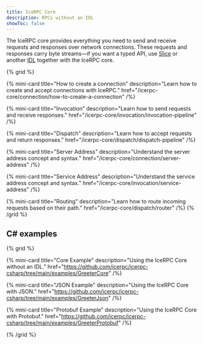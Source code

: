 ```yaml
---
title: IceRPC Core
description: RPCs without an IDL
showToc: false
---
```


The IceRPC core provides everything you need to send and receive requests and responses over network connections. These
requests and responses carry byte streams—if you want a typed API, use [Slice][slice] or another [IDL] together with the
IceRPC core.

{% grid %}

{% mini-card
   title="How to create a connection"
   description="Learn how to create and accept connections with IceRPC."
   href="/icerpc-core/connection/how-to-create-a-connection" /%}

{% mini-card
   title="Invocation"
   description="Learn how to send requests and receive responses."
   href="/icerpc-core/invocation/invocation-pipeline" /%}

{% mini-card
   title="Dispatch"
   description="Learn how to accept requests and return responses."
   href="/icerpc-core/dispatch/dispatch-pipeline" /%}

{% mini-card
   title="Server Address"
   description="Understand the server address concept and syntax."
   href="/icerpc-core/connection/server-address" /%}

{% mini-card
   title="Service Address"
   description="Understand the service address concept and syntax."
   href="/icerpc-core/invocation/service-address" /%}

{% mini-card
   title="Routing"
   description="Learn how to route incoming requests based on their path."
   href="/icerpc-core/dispatch/router" /%}
{% /grid %}

## C# examples

{% grid %}

{% mini-card
   title="Core Example"
   description="Using the IceRPC Core without an IDL."
   href="https://github.com/icerpc/icerpc-csharp/tree/main/examples/GreeterCore" /%}

{% mini-card
   title="JSON Example"
   description="Using the IceRPC Core with JSON."
   href="https://github.com/icerpc/icerpc-csharp/tree/main/examples/GreeterJson" /%}

{% mini-card
   title="Protobuf Example"
   description="Using the IceRPC Core with Protobuf."
   href="https://github.com/icerpc/icerpc-csharp/tree/main/examples/GreeterProtobuf" /%}

{% /grid %}

[idl]: https://en.wikipedia.org/wiki/Interface_description_language
[slice]: ../slice
